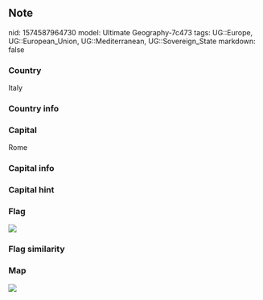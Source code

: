 ## Note
nid: 1574587964730
model: Ultimate Geography-7c473
tags: UG::Europe, UG::European_Union, UG::Mediterranean, UG::Sovereign_State
markdown: false

### Country
Italy

### Country info


### Capital
Rome

### Capital info


### Capital hint


### Flag
<img src="ug-flag-italy.svg">

### Flag similarity


### Map
<img src="ug-map-italy.png">
